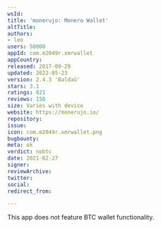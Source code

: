 ```yaml
---
wsId: 
title: 'monerujo: Monero Wallet'
altTitle: 
authors:
- leo
users: 50000
appId: com.m2049r.xmrwallet
appCountry: 
released: 2017-09-29
updated: 2022-05-23
version: 2.4.3 'Baldaŭ'
stars: 3.1
ratings: 821
reviews: 158
size: Varies with device
website: https://monerujo.io/
repository: 
issue: 
icon: com.m2049r.xmrwallet.png
bugbounty: 
meta: ok
verdict: nobtc
date: 2021-02-27
signer: 
reviewArchive: 
twitter: 
social: 
redirect_from: 

---
```


This app does not feature BTC wallet functionality.